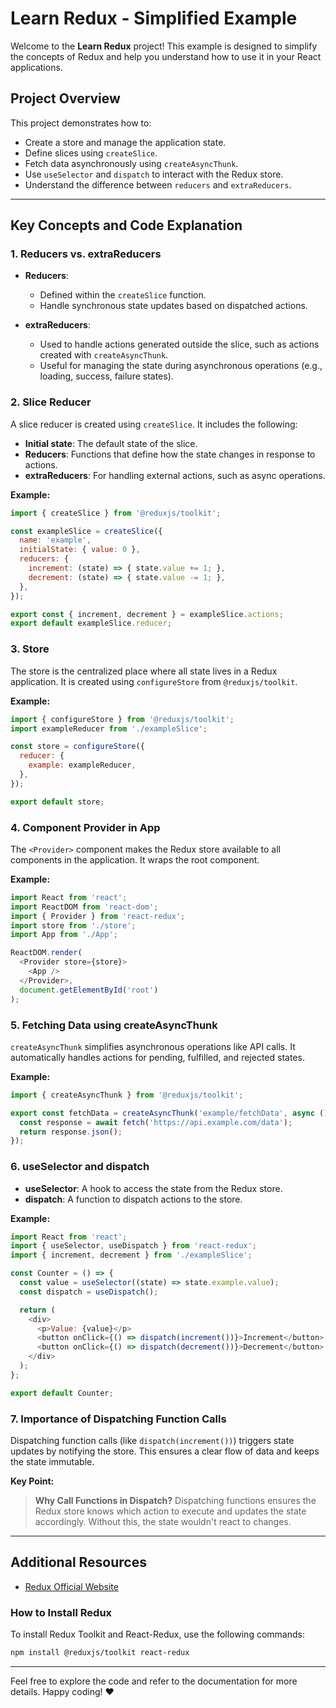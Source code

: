 # Learn Redux - Simplified Example

Welcome to the **Learn Redux** project! This example is designed to simplify the concepts of Redux and help you understand how to use it in your React applications.

## Project Overview
This project demonstrates how to:
- Create a store and manage the application state.
- Define slices using `createSlice`.
- Fetch data asynchronously using `createAsyncThunk`.
- Use `useSelector` and `dispatch` to interact with the Redux store.
- Understand the difference between `reducers` and `extraReducers`.

---

## Key Concepts and Code Explanation

### **1. Reducers vs. extraReducers**
- **Reducers**:
  - Defined within the `createSlice` function.
  - Handle synchronous state updates based on dispatched actions.

- **extraReducers**:
  - Used to handle actions generated outside the slice, such as actions created with `createAsyncThunk`.
  - Useful for managing the state during asynchronous operations (e.g., loading, success, failure states).

### **2. Slice Reducer**
A slice reducer is created using `createSlice`. It includes the following:
- **Initial state**: The default state of the slice.
- **Reducers**: Functions that define how the state changes in response to actions.
- **extraReducers**: For handling external actions, such as async operations.

**Example:**
```javascript
import { createSlice } from '@reduxjs/toolkit';

const exampleSlice = createSlice({
  name: 'example',
  initialState: { value: 0 },
  reducers: {
    increment: (state) => { state.value += 1; },
    decrement: (state) => { state.value -= 1; },
  },
});

export const { increment, decrement } = exampleSlice.actions;
export default exampleSlice.reducer;
```

### **3. Store**
The store is the centralized place where all state lives in a Redux application. It is created using `configureStore` from `@reduxjs/toolkit`.

**Example:**
```javascript
import { configureStore } from '@reduxjs/toolkit';
import exampleReducer from './exampleSlice';

const store = configureStore({
  reducer: {
    example: exampleReducer,
  },
});

export default store;
```

### **4. Component Provider in App**
The `<Provider>` component makes the Redux store available to all components in the application. It wraps the root component.

**Example:**
```javascript
import React from 'react';
import ReactDOM from 'react-dom';
import { Provider } from 'react-redux';
import store from './store';
import App from './App';

ReactDOM.render(
  <Provider store={store}>
    <App />
  </Provider>,
  document.getElementById('root')
);
```

### **5. Fetching Data using createAsyncThunk**
`createAsyncThunk` simplifies asynchronous operations like API calls. It automatically handles actions for pending, fulfilled, and rejected states.

**Example:**
```javascript
import { createAsyncThunk } from '@reduxjs/toolkit';

export const fetchData = createAsyncThunk('example/fetchData', async () => {
  const response = await fetch('https://api.example.com/data');
  return response.json();
});
```

### **6. useSelector and dispatch**
- **useSelector**: A hook to access the state from the Redux store.
- **dispatch**: A function to dispatch actions to the store.

**Example:**
```javascript
import React from 'react';
import { useSelector, useDispatch } from 'react-redux';
import { increment, decrement } from './exampleSlice';

const Counter = () => {
  const value = useSelector((state) => state.example.value);
  const dispatch = useDispatch();

  return (
    <div>
      <p>Value: {value}</p>
      <button onClick={() => dispatch(increment())}>Increment</button>
      <button onClick={() => dispatch(decrement())}>Decrement</button>
    </div>
  );
};

export default Counter;
```

### **7. Importance of Dispatching Function Calls**
Dispatching function calls (like `dispatch(increment())`) triggers state updates by notifying the store. This ensures a clear flow of data and keeps the state immutable.

**Key Point:**
> **Why Call Functions in Dispatch?**
> Dispatching functions ensures the Redux store knows which action to execute and updates the state accordingly. Without this, the state wouldn't react to changes.

---

## Additional Resources
- [Redux Official Website](https://redux.js.org/)

### How to Install Redux
To install Redux Toolkit and React-Redux, use the following commands:
```bash
npm install @reduxjs/toolkit react-redux
```

---

Feel free to explore the code and refer to the documentation for more details. Happy coding! ❤️

